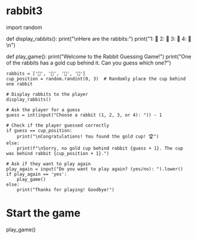 # rabbit3
import random

def display_rabbits():
    print("\nHere are the rabbits:")
    print("1: 🐰  2: 🐰  3: 🐰  4: 🐰\n")

def play_game():
    print("Welcome to the Rabbit Guessing Game!")
    print("One of the rabbits has a gold cup behind it. Can you guess which one?")
    
    rabbits = ['🐰', '🐰', '🐰', '🐰']
    cup_position = random.randint(0, 3)  # Randomly place the cup behind one rabbit

    # Display rabbits to the player
    display_rabbits()

    # Ask the player for a guess
    guess = int(input("Choose a rabbit (1, 2, 3, or 4): ")) - 1

    # Check if the player guessed correctly
    if guess == cup_position:
        print("\nCongratulations! You found the gold cup! 🏆")
    else:
        print(f"\nSorry, no gold cup behind rabbit {guess + 1}. The cup was behind rabbit {cup_position + 1}.")
    
    # Ask if they want to play again
    play_again = input("Do you want to play again? (yes/no): ").lower()
    if play_again == 'yes':
        play_game()
    else:
        print("Thanks for playing! Goodbye!")

# Start the game
play_game()
